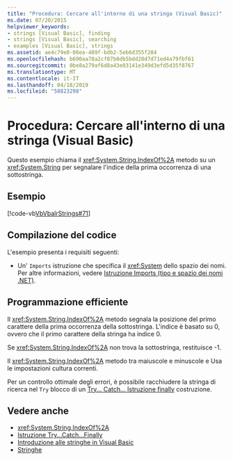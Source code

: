 ```yaml
---
title: "Procedura: Cercare all'interno di una stringa (Visual Basic)"
ms.date: 07/20/2015
helpviewer_keywords:
- strings [Visual Basic], finding
- strings [Visual Basic], searching
- examples [Visual Basic], strings
ms.assetid: ae4c79e0-08ea-489f-bdb2-5eb6d355f284
ms.openlocfilehash: b690aa78a2cf07b0db5bdd28d7d71ed4a79fbf61
ms.sourcegitcommit: 0be8a279af6d8a43e03141e349d3efd5d35f8767
ms.translationtype: MT
ms.contentlocale: it-IT
ms.lasthandoff: 04/18/2019
ms.locfileid: "58823298"
---
```

# <a name="how-to-search-within-a-string-visual-basic"></a>Procedura: Cercare all'interno di una stringa (Visual Basic)
Questo esempio chiama il <xref:System.String.IndexOf%2A> metodo su un <xref:System.String> per segnalare l'indice della prima occorrenza di una sottostringa.  
  
## <a name="example"></a>Esempio  
 [!code-vb[VbVbalrStrings#71](~/samples/snippets/visualbasic/VS_Snippets_VBCSharp/VbVbalrStrings/VB/Class2.vb#71)]  
  
## <a name="compiling-the-code"></a>Compilazione del codice  
 L'esempio presenta i requisiti seguenti:  
  
-   Un' `Imports` istruzione che specifica il <xref:System> dello spazio dei nomi. Per altre informazioni, vedere [Istruzione Imports (tipo e spazio dei nomi .NET)](../../../../visual-basic/language-reference/statements/imports-statement-net-namespace-and-type.md).  
  
## <a name="robust-programming"></a>Programmazione efficiente  
 Il <xref:System.String.IndexOf%2A> metodo segnala la posizione del primo carattere della prima occorrenza della sottostringa. L'indice è basato su 0, ovvero che il primo carattere della stringa ha indice 0.  
  
 Se <xref:System.String.IndexOf%2A> non trova la sottostringa, restituisce -1.  
  
 Il <xref:System.String.IndexOf%2A> metodo tra maiuscole e minuscole e Usa le impostazioni cultura correnti.  
  
 Per un controllo ottimale degli errori, è possibile racchiudere la stringa di ricerca nel `Try` blocco di un [Try... Catch... Istruzione finally](../../../../visual-basic/language-reference/statements/try-catch-finally-statement.md) costruzione.  
  
## <a name="see-also"></a>Vedere anche

- <xref:System.String.IndexOf%2A>
- [Istruzione Try...Catch...Finally](../../../../visual-basic/language-reference/statements/try-catch-finally-statement.md)
- [Introduzione alle stringhe in Visual Basic](../../../../visual-basic/programming-guide/language-features/strings/introduction-to-strings.md)
- [Stringhe](../../../../visual-basic/programming-guide/language-features/strings/index.md)
